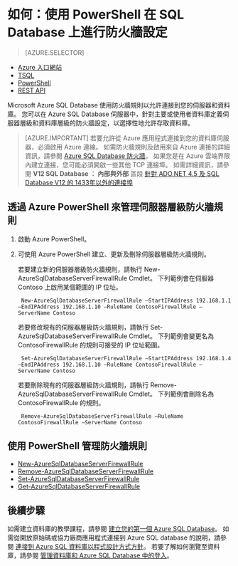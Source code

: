 <properties
    pageTitle="作法：進行防火牆設定 | Microsoft Azure"
    description="了解如何設定存取 Azure SQL Database 之 IP 位址的防火牆。"
    services="sql-database"
    documentationCenter=""
    authors="BYHAM"
    manager="jeffreyg"
    editor=""/>


<tags
    ms.service="sql-database"
    ms.workload="data-management"
    ms.tgt_pltfrm="na"
    ms.devlang="dotnet"
    ms.topic="article" 
    ms.date="11/13/2015"
    ms.author="rickbyh"/>


# 如何：使用 PowerShell 在 SQL Database 上進行防火牆設定


> [AZURE.SELECTOR]
- [Azure 入口網站](sql-database-configure-firewall-settings.md)
- [TSQL](sql-database-configure-firewall-settings-tsql.md)
- [PowerShell](sql-database-configure-firewall-settings-powershell.md)
- [REST API](sql-database-configure-firewall-settings-rest.md)


Microsoft Azure SQL Database 使用防火牆規則以允許連接到您的伺服器和資料庫。 您可以在 Azure SQL Database 伺服器中，針對主要或使用者資料庫定義伺服器層級和資料庫層級的防火牆設定，以選擇性地允許存取資料庫。

> [AZURE.IMPORTANT] 若要允許從 Azure 應用程式連接到您的資料庫伺服器，必須啟用 Azure 連線。 如需防火牆規則及啟用來自 Azure 連接的詳細資訊，請參閱 [Azure SQL Database 防火牆](sql-database-firewall-configure.md)。 如果您是在 Azure 雲端界限內建立連接，您可能必須開啟一些其他 TCP 連接埠。 如需詳細資訊，請參閱 **V12 SQL Database ︰ 內部與外部** 區段 [針對 ADO.NET 4.5 及 SQL Database V12 的 1433年以外的連接埠](sql-database-develop-direct-route-ports-adonet-v12.md)


## 透過 Azure PowerShell 來管理伺服器層級防火牆規則
1. 啟動 Azure PowerShell。
2. 可使用 Azure PowerShell 建立、更新及刪除伺服器層級防火牆規則。 

    若要建立新的伺服器層級防火牆規則，請執行 New-AzureSqlDatabaseServerFirewallRule Cmdlet。 下列範例會在伺服器 Contoso 上啟用某個範圍的 IP 位址。
 
        New-AzureSqlDatabaseServerFirewallRule –StartIPAddress 192.168.1.1 –EndIPAddress 192.168.1.10 –RuleName ContosoFirewallRule –ServerName Contoso
 
    若要修改現有的伺服器層級防火牆規則，請執行 Set-AzureSqlDatabaseServerFirewallRule Cmdlet。 下列範例會變更名為 ContosoFirewallRule 的規則可接受的 IP 位址範圍。
 
        Set-AzureSqlDatabaseServerFirewallRule –StartIPAddress 192.168.1.4 –EndIPAddress 192.168.1.10 –RuleName ContosoFirewallRule –ServerName Contoso

    若要刪除現有的伺服器層級防火牆規則，請執行 Remove-AzureSqlDatabaseServerFirewallRule Cmdlet。 下列範例會刪除名為 ContosoFirewallRule 的規則。

        Remove-AzureSqlDatabaseServerFirewallRule –RuleName ContosoFirewallRule –ServerName Contoso


## 使用 PowerShell 管理防火牆規則

* [New-AzureSqlDatabaseServerFirewallRule](https://msdn.microsoft.com/library/azure/dn546724.aspx)
* [Remove-AzureSqlDatabaseServerFirewallRule](https://msdn.microsoft.com/library/azure/dn546727.aspx)
* [Set-AzureSqlDatabaseServerFirewallRule](https://msdn.microsoft.com/library/azure/dn546739.aspx)
* [Get-AzureSqlDatabaseServerFirewallRule](https://msdn.microsoft.com/library/azure/dn546731.aspx)
 
## 後續步驟

如需建立資料庫的教學課程，請參閱 [建立您的第一個 Azure SQL Database](sql-database-get-started.md)。
如需從開放原始碼或協力廠商應用程式連接到 Azure SQL database 的說明，請參閱 [連接到 Azure SQL 資料庫以程式設計方式方針](https://msdn.microsoft.com/library/azure/ee336282.aspx)。
若要了解如何瀏覽至資料庫，請參閱 [管理資料庫和 Azure SQL Database 中的登入](https://msdn.microsoft.com/library/azure/ee336235.aspx)。

<!--Image references-->
[1]: ./media/sql-database-configure-firewall-settings/AzurePortalBrowseForFirewall.png
[2]: ./media/sql-database-configure-firewall-settings/AzurePortalFirewallSettings.png
<!--anchors-->

 


